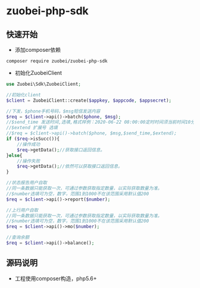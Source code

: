 zuobei-php-sdk
================================

## 快速开始

- 添加composer依赖

```
composer require zuobei/zuobei-php-sdk
```

- 初始化ZuobeiClient

```php
use Zuobei\Sdk\ZuobeiClient;

//初始化client
$client = ZuobeiClient::create($appkey, $appcode, $appsecret);

//下发，$phone手机号码，$msg短信发送内容
$req = $client->api()->batch($phone, $msg);
//$send_time 发送时间,选填,格式样例：2020-06-22 08:00:00定时时间须当前时间10分钟后为空或格式不正确，为立即发送
//$extend 扩展号 选填
//$req = $client->api()->batch($phone, $msg,$send_time,$extend);
if ($req->isSucc()){
    //操作成功
    $req->getData();//获取接口返回信息。
}else{
    //操作失败
    $req->getData();//依然可以获取接口返回信息。
}

//状态报告用户自取
//同一条数据只能获取一次，可通过参数获取指定数量，以实际获取数量为准。
//$number选填可为空，数字，范围1到1000不在该范围采用默认值200
$req = $client->api()->report($number);

//上行用户自取
//同一条数据只能获取一次，可通过参数获取指定数量，以实际获取数量为准。
//$number选填可为空，数字，范围1到1000不在该范围采用默认值200
$req = $client->api()->mo($number);

//查询余额
$req = $client->api()->balance();
```

## 源码说明

- 工程使用composer构造，php5.6+
  




